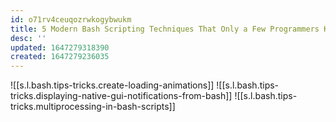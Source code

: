 ```yaml
---
id: o71rv4ceuqozrwkogybwukm
title: 5 Modern Bash Scripting Techniques That Only a Few Programmers Know
desc: ''
updated: 1647279318390
created: 1647279236035
---
```


![[s.l.bash.tips-tricks.create-loading-animations]]
![[s.l.bash.tips-tricks.displaying-native-gui-notifications-from-bash]]
![[s.l.bash.tips-tricks.multiprocessing-in-bash-scripts]]
